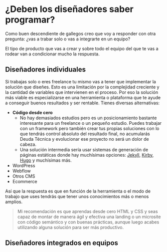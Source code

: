 # ¿Deben los diseñadores saber programar?

Como buen descendiente de gallegos creo que voy a responder con otra pregunta: ¿vas a trabar solo o vas a integrarte en un equipo?

El tipo de producto que vas a crear y sobre todo el equipo del que te vas a rodear van a condicionar mucho la respuesta.

## Diseñadores individuales

Si trabajas solo o eres freelance tu mismo vas a tener que implementar la solución que diseñes. Esto es una limitación por la complejidad creciente y la cantidad de variables que intervienen en el proceso. Por eso la solución más viable es especializarse en una herramienta o plataforma que te ayude a conseguir buenos resultados y ser rentable. Tienes diversas alternativas:

* **Código desde cero**
  * No hay demasiados estudios pero es un posicionamiento bastante interesante para un freelance o un pequeño estudio. Puedes trabajar con un framework pero también crear tus propias soluciones con lo que tendrás control absoluto del resultado final, no acumularás Deuda Técnica y evolucionar ese proyecto no será un dolor de cabeza.
  * Una solución intermedia sería usar sistemas de generación de páginas estáticas donde hay muchísimas opciones: [Jekyll](https://jekyllrb.com/), [Kirby](https://getkirby.com/), [Hugo](https://gohugo.io/) y muchísimas más.
* WordPress
* Webflow
* Otros CMS
* Ecommerce

Así que la respuesta es que en función de la herramienta o el modo de trabajo que uses tendrás que tener unos conocimientos más o menos amplios.

> Mi recomendación es que aprendas desde cero HTML y CSS y seas capaz de montar de manera ágil y efectiva una landing o un microsite con código semántico y con buenas prácticas, aunque luego acabes utilizando alguna solución para ser más productivo.

## Diseñadores integrados en equipos

